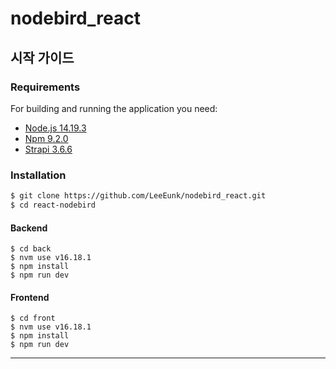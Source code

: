 # nodebird_react

## 시작 가이드
### Requirements
For building and running the application you need:

- [Node.js 14.19.3](https://nodejs.org/ca/blog/release/v14.19.3/)
- [Npm 9.2.0](https://www.npmjs.com/package/npm/v/9.2.0)
- [Strapi 3.6.6](https://www.npmjs.com/package/strapi/v/3.6.6)

### Installation
``` bash
$ git clone https://github.com/LeeEunk/nodebird_react.git
$ cd react-nodebird
```
#### Backend
```
$ cd back
$ nvm use v16.18.1
$ npm install
$ npm run dev
```

#### Frontend
```
$ cd front
$ nvm use v16.18.1
$ npm install 
$ npm run dev
```

---
